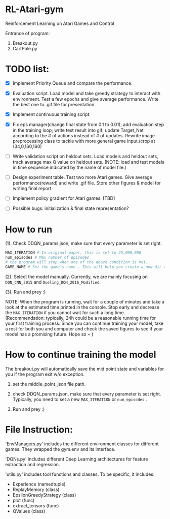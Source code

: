 # RL-Atari-gym
Reinforcement Learning on Atari Games and Control

Entrance of program: 
1. Breakout.py 
2. CartPole.py


# TODO list:

-[x] Implement Priority Queue and compare the performance.

-[x] Evaluation script. Load model and take greedy strategy to interact with environment.
Test a few epochs and give average performance. Write the best one to .gif file for presentation.

-[x] Implement continuous training script.

-[x] Fix eps manager(change final state from 0.1 to 0.01); add evaluation step in the training loop; 
write test result into gif; update Target_Net according to the # of actions instead of # of updates.
Rewrite image preprocessing class to tackle with more general game input.(crop at (34,0,160,160)

-[ ] Write validation script on heldout sets. Load models and heldout sets, track average max Q value on heldout sets.
(NOTE: load and test models in time sequence indicated by the name of model file.)

-[ ] Design experiment table. Test two more Atari games. Give average performance(reward) and write .gif file. Store other figures & model for
writing final report.

-[ ] Implement policy gradient for Atari games. [TBD]

-[ ] Possible bugs: initialization & final state representation?
# How to run

(1). Check DDQN_params.json, make sure that every parameter is set right.

```python
MAX_ITERATION # In original paper, this is set to 25,000,000
num_episodes # Max number of episodes
# the program will stop when one of the above condition is met.
GAME_NAME # Set the game's name . This will help you create a new dir to save your result.
```
(2). Select the model manually. Currently, we are mainly focusing on `DQN_CNN_2015` and `Dueling_DQN_2016_Modified`.

(3). Run and prey :)

NOTE: When the program is running, wait for a couple of minutes and take a look at the estimated time printed in the 
console. Stop early and decrease the `MAX_ITERATION` if you cannot wait for such a long time. (Recommendation: typically,
24h could be a reasonable running time for your first training process. Since you can continue training your model, take
 a rest for both you and computer and check the saved figures to see if your model has a promising future. Hope so ~ )

# How to continue training the model

The breakout.py will automatically save the mid point state and variables for you if the program exit w/o exception.

1. set the middle_point_json file path.

2. check  DDQN_params.json, make sure that every parameter is set right. Typically, you need to set a new `MAX_ITERATION`
 or `num_episodes` .

3. Run and prey :)

# File Instruction:

'EnvManagers.py' includes the different environment classes for different games. They wrapped the gym.env and its interface.

'DQNs.py' includes different Deep Learning architectures for feature extraction and regression.

'utils.py' includes tool functions and classes. To be specific, it includes:
- Experience (namedtuple)
- ReplayMemory (class)
- EpsilonGreedyStrategy (class)
- plot (func)
- extract_tensors (func)
- QValues (class)